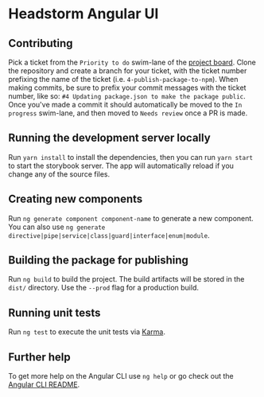 # Headstorm Angular UI

## Contributing

Pick a ticket from the `Priority to do` swim-lane of the [project board](https://github.com/Headstorm/foundry-angular-ui/projects/1). Clone the repository and create a branch for your ticket, with the ticket number prefixing the name of the ticket (i.e. `4-publish-package-to-npm`). When making commits, be sure to prefix your commit messages with the ticket number, like so: `#4 Updating package.json to make the package public`. Once you've made a commit it should automatically be moved to the `In progress` swim-lane, and then moved to `Needs review` once a PR is made.

## Running the development server locally

Run `yarn install` to install the dependencies, then you can run `yarn start` to start the storybook server.
The app will automatically reload if you change any of the source files.

## Creating new components

Run `ng generate component component-name` to generate a new component. You can also use `ng generate directive|pipe|service|class|guard|interface|enum|module`.

## Building the package for publishing

Run `ng build` to build the project. The build artifacts will be stored in the `dist/` directory. Use the `--prod` flag for a production build.

## Running unit tests

Run `ng test` to execute the unit tests via [Karma](https://karma-runner.github.io).

## Further help

To get more help on the Angular CLI use `ng help` or go check out the [Angular CLI README](https://github.com/angular/angular-cli/blob/master/README.md).
